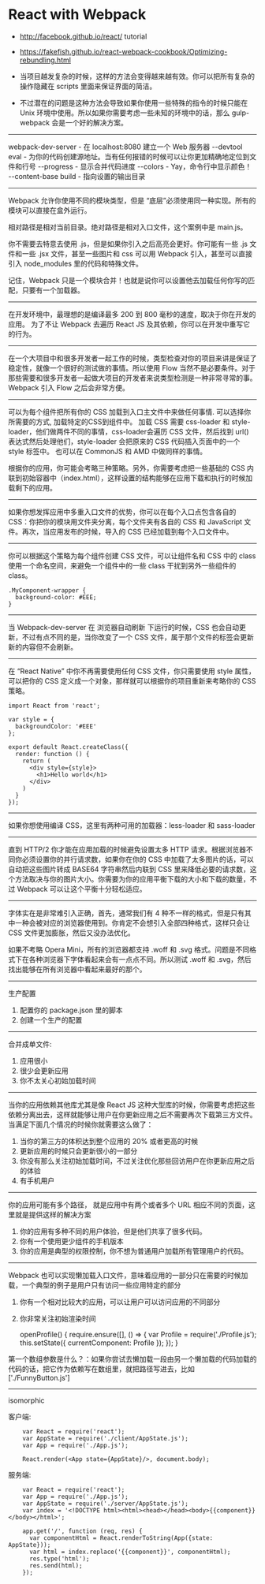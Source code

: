 # React with Webpack

- http://facebook.github.io/react/ tutorial
- https://fakefish.github.io/react-webpack-cookbook/Optimizing-rebundling.html



- 当项目越发复杂的时候，这样的方法会变得越来越有效。你可以把所有复杂的操作隐藏在 scripts 里面来保证界面的简洁。

- 不过潜在的问题是这种方法会导致如果你使用一些特殊的指令的时候只能在 Unix 环境中使用。所以如果你需要考虑一些未知的环境中的话，那么 gulp-webpack 会是一个好的解决方案。

--------------------------------------------------------------------------------------------------

webpack-dev-server - 在 localhost:8080 建立一个 Web 服务器
--devtool eval - 为你的代码创建源地址。当有任何报错的时候可以让你更加精确地定位到文件和行号
--progress - 显示合并代码进度
--colors - Yay，命令行中显示颜色！
--content-base build - 指向设置的输出目录

--------------------------------------------------------------------------------------------------

Webpack 允许你使用不同的模块类型，但是 “底层”必须使用同一种实现。所有的模块可以直接在盒外运行。

相对路径是相对当前目录。绝对路径是相对入口文件，这个案例中是 main.js。

你不需要去特意去使用 .js，但是如果你引入之后高亮会更好。你可能有一些 .js 文件和一些 .jsx 文件，甚至一些图片和 css 可以用 Webpack 引入，甚至可以直接引入 node_modules 里的代码和特殊文件。

记住，Webpack 只是一个模块合并！也就是说你可以设置他去加载任何你写的匹配，只要有一个加载器。

--------------------------------------------------------------------------------------------------

在开发环境中，最理想的是编译最多 200 到 800 毫秒的速度，取决于你在开发的应用。
为了不让 Webpack 去遍历 React JS 及其依赖，你可以在开发中重写它的行为。

--------------------------------------------------------------------------------------------------

在一个大项目中和很多开发者一起工作的时候，类型检查对你的项目来讲是保证了稳定性，就像一个很好的测试做的事情。所以使用 Flow 当然不是必要条件。对于那些需要和很多开发者一起做大项目的开发者来说类型检测是一种非常寻常的事。
Webpack 引入 Flow 之后会非常方便。

--------------------------------------------------------------------------------------------------

可以为每个组件把所有你的 CSS 加载到入口主文件中来做任何事情.
可以选择你所需要的方式, 加载特定的CSS到组件中。
加载 CSS 需要 css-loader 和 style-loader，他们做两件不同的事情，css-loader会遍历 CSS 文件，然后找到 url() 表达式然后处理他们，style-loader 会把原来的 CSS 代码插入页面中的一个 style 标签中。
也可以在 CommonJS 和 AMD 中做同样的事情。

根据你的应用，你可能会考略三种策略。另外，你需要考虑把一些基础的 CSS 内联到初始容器中（index.html），这样设置的结构能够在应用下载和执行的时候加载剩下的应用。

--------------------------------------------------------------------------------------------------

如果你想发挥应用中多重入口文件的优势，你可以在每个入口点包含各自的 CSS：你把你的模块用文件夹分离，每个文件夹有各自的 CSS 和 JavaScript 文件。再次，当应用发布的时候，导入的 CSS 已经加载到每个入口文件中。

--------------------------------------------------------------------------------------------------

你可以根据这个策略为每个组件创建 CSS 文件，可以让组件名和 CSS 中的 class 使用一个命名空间，来避免一个组件中的一些 class 干扰到另外一些组件的 class。

	.MyComponent-wrapper {
	  background-color: #EEE;
	}

--------------------------------------------------------------------------------------------------

当 Webpack-dev-server 在 浏览器自动刷新 下运行的时候，CSS 也会自动更新，不过有点不同的是，当你改变了一个 CSS 文件，属于那个文件的标签会更新新的内容但不会刷新。

--------------------------------------------------------------------------------------------------

在 “React Native” 中你不再需要使用任何 CSS 文件，你只需要使用 style 属性，可以把你的 CSS 定义成一个对象，那样就可以根据你的项目重新来考略你的 CSS 策略。

	import React from 'react';
	
	var style = {
	  backgroundColor: '#EEE'
	};
	
	export default React.createClass({
	  render: function () {
	    return (
	      <div style={style}>
	        <h1>Hello world</h1>
	      </div>
	    )
	  }
	});

--------------------------------------------------------------------------------------------------

如果你想使用编译 CSS，这里有两种可用的加载器：less-loader 和 sass-loader

--------------------------------------------------------------------------------------------------

直到 HTTP/2 你才能在应用加载的时候避免设置太多 HTTP 请求。根据浏览器不同你必须设置你的并行请求数，如果你在你的 CSS 中加载了太多图片的话，可以自动把这些图片转成 BASE64 字符串然后内联到 CSS 里来降低必要的请求数，这个方法取决与你的图片大小。你需要为你的应用平衡下载的大小和下载的数量，不过 Webpack 可以让这个平衡十分轻松适应。

--------------------------------------------------------------------------------------------------

字体实在是非常难引入正确，首先，通常我们有 4 种不一样的格式，但是只有其中一种会被对应的浏览器使用到。你肯定不会想引入全部四种格式，这样只会让 CSS 文件更加膨胀，然后又没办法优化。

如果不考略 Opera Mini，所有的浏览器都支持 .woff 和 .svg 格式。问题是不同格式下在各种浏览器下字体看起来会有一点点不同。所以测试 .woff 和 .svg，然后找出能够在所有浏览器中看起来最好的那个。

--------------------------------------------------------------------------------------------------

生产配置

1. 配置你的 package.json 里的脚本
2. 创建一个生产的配置

--------------------------------------------------------------------------------------------------

合并成单文件:

1. 应用很小
2. 很少会更新应用
3. 你不太关心初始加载时间

--------------------------------------------------------------------------------------------------

当你的应用依赖其他库尤其是像 React JS 这种大型库的时候，你需要考虑把这些依赖分离出去，这样就能够让用户在你更新应用之后不需要再次下载第三方文件。当满足下面几个情况的时候你就需要这么做了：

1. 当你的第三方的体积达到整个应用的 20% 或者更高的时候
2. 更新应用的时候只会更新很小的一部分
3. 你没有那么关注初始加载时间，不过关注优化那些回访用户在你更新应用之后的体验
4. 有手机用户

--------------------------------------------------------------------------------------------------

你的应用可能有多个路径， 就是应用中有两个或者多个 URL 相应不同的页面，这里就是提供这样的解决方案

1. 你的应用有多种不同的用户体验，但是他们共享了很多代码。
2. 你有一个使用更少组件的手机版本
3. 你的应用是典型的权限控制，你不想为普通用户加载所有管理用户的代码。

--------------------------------------------------------------------------------------------------

Webpack 也可以实现懒加载入口文件，意味着应用的一部分只在需要的时候加载，一个典型的例子是用户只有访问一些应用特定的部分

1. 你有一个相对比较大的应用，可以让用户可以访问应用的不同部分
2. 你非常关注初始渲染时间

	openProfile() {
	    require.ensure([], () => {
	      var Profile = require('./Profile.js');
	      this.setState({
	        currentComponent: Profile
	      });
	    });
	}

第一个数组参数是什么？：如果你尝试去懒加载一段由另一个懒加载的代码加载的代码的话，把它作为依赖写在数组里，就把路径写进去，比如 ['./FunnyButton.js']

--------------------------------------------------------------------------------------------------

isomorphic

客户端:

		var React = require('react');
		var AppState = require('./client/AppState.js');
		var App = require('./App.js');

		React.render(<App state={AppState}/>, document.body);

服务端:

		var React = require('react');
		var App = require('./App.js');
		var AppState = require('./server/AppState.js');
		var index = '<!DOCTYPE html><html><head></head><body>{{component}}</body></html>';

		app.get('/', function (req, res) {
		  var componentHtml = React.renderToString(App({state: AppState}));
		  var html = index.replace('{{component}}', componentHtml);
		  res.type('html');
		  res.send(html);
		});
